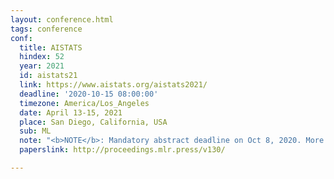 ```yaml
---
layout: conference.html
tags: conference
conf:
  title: AISTATS
  hindex: 52
  year: 2021
  id: aistats21
  link: https://www.aistats.org/aistats2021/
  deadline: '2020-10-15 08:00:00'
  timezone: America/Los_Angeles
  date: April 13-15, 2021
  place: San Diego, California, USA
  sub: ML
  note: "<b>NOTE</b>: Mandatory abstract deadline on Oct 8, 2020. More info <a href='http://www.aistats.org/aistats2021/cfp.html'>here</a>."
  paperslink: http://proceedings.mlr.press/v130/

---
```

